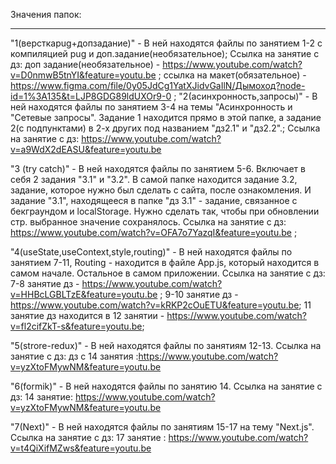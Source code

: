 Значения папок:

____________________________________________________________

"1(версткаpug+допзадание)" - В ней находятся файлы по занятием 1-2 с компиляцией pug и доп.задание(необязательное);
Ссылка на занятие с дз:
доп задание(необязательное) - https://www.youtube.com/watch?v=D0nmwB5tnYI&feature=youtu.be ;
ссылка на макет(обязательное) - https://www.figma.com/file/0y05JdCg1YatXJidvGaIlN/Дымоход?node-id=1%3A135&t=LJP8GDG89ldUXOr9-0 ;
"2(асинхронность,запросы)" - В ней находятся файлы по занятием 3-4 на темы "Асинхронность и  "Сетевые запросы". Задание 1 находится прямо в этой папке, а задание 2(с подпунктами) в 2-х других под названием "дз2.1" и "дз2.2".;
Ссылка на занятие с дз: https://www.youtube.com/watch?v=a9WdX2dEASU&feature=youtu.be

"3 (try catch)" - В ней находятся файлы по занятием 5-6. Включает в себя 2 задания "3.1" и "3.2". В самой папке находится задание 3.2, задание, которое нужно был сделать с сайта, после ознакомления. И задание "3.1", находящееся в папке "дз 3.1" - задание, связанное с бекграундом и localStorage. Нужно сделать так, чтобы при обновлении стр. выбранное значение сохранялось.
Ссылка на занятие с дз: https://www.youtube.com/watch?v=OFA7o7YazqI&feature=youtu.be ;

"4(useState,useContext,style,routing)" -  В ней находятся файлы по занятием 7-11, Routing - находится в файле App.js, который находится в самом начале. Остальное в самом приложении.
Ссылка на занятие с дз: 
7-8 занятие дз - https://www.youtube.com/watch?v=HHBcLGBLTzE&feature=youtu.be ; 
9-10 занятие дз - https://www.youtube.com/watch?v=kRKP2cOuETU&feature=youtu.be; 
11 занятие дз находится в 12 занятии - https://www.youtube.com/watch?v=fl2cifZkT-s&feature=youtu.be;

"5(strore-redux)" - В ней находятся файлы по занятиям 12-13.
Ссылка на занятие с дз: дз с 14 занятия :https://www.youtube.com/watch?v=yzXtoFMywNM&feature=youtu.be

"6(formik)" - В ней находятся файлы по занятию 14.
Ссылка на занятие с дз: 14 занятие: https://www.youtube.com/watch?v=yzXtoFMywNM&feature=youtu.be

"7(Next)" - В ней находятся файлы по занятиям 15-17 на тему "Next.js".
Ссылка на занятие с дз: 17 занятие : https://www.youtube.com/watch?v=t4QiXifMZws&feature=youtu.be